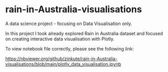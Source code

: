 # rain-in-Australia-visualisations
A data science project - focusing on Data Visualisation only.

In this project I took already explored Rain in Australia dataset and focused on creating interactive data visualisation with Plotly.

To view notebook file correctly, please see the following link:

https://nbviewer.org/github/zinkute/rain-in-Australia-visualisations/blob/main/plotly_data_visualisation.ipynb
